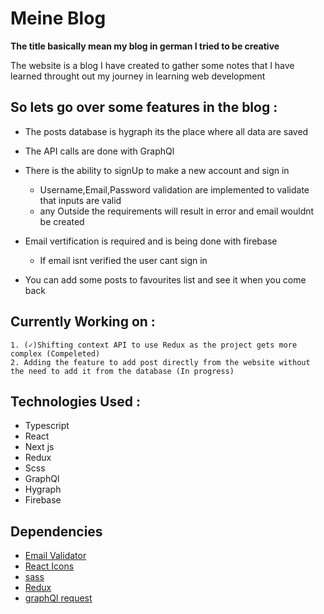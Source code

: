 # Meine Blog

**The title basically mean my blog in german I tried to be creative**

The website is a blog I have created to gather some notes that I have learned throught out my journey in learning web development

## So lets go over some features in the blog :

- The posts database is hygraph its the place where all data are saved
- The API calls are done with GraphQl
- There is the ability to signUp to make a new account and sign in

  - Username,Email,Password validation are implemented to validate that inputs are valid
  - any Outside the requirements will result in error and email wouldnt be created

- Email vertification is required and is being done with firebase
  - If email isnt verified the user cant sign in
- You can add some posts to favourites list and see it when you come back

## Currently Working on :

    1. (✓)Shifting context API to use Redux as the project gets more complex (Compeleted)
    2. Adding the feature to add post directly from the website without the need to add it from the database (In progress)

## Technologies Used :

- Typescript
- React
- Next js
- Redux
- Scss
- GraphQl
- Hygraph
- Firebase

## Dependencies

- [Email Validator](https://www.npmjs.com/package/email-validator)
- [React Icons](https://www.npmjs.com/package/react-icons)
- [sass](https://www.npmjs.com/package/sass)
- [Redux](https://www.npmjs.com/package/redux)
- [graphQl request](https://www.npmjs.com/package/graphql-request#usage)
